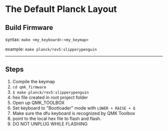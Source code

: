# The Default Planck Layout


## Build Firmware
syntax:
`make <my_keyboard>:<my_keymap>`

example:
`make planck/rev5:slipperypenguin`

- - -
## Steps
1. Compile the keymap
  1. `cd qmk_firmware`
  2. `$ make planck/rev5:slipperypenguin`
  3. hex file created in root project folder
2. Open up QMK_TOOLBOX
3. Set keyboard to "Bootloader" mode with `LOWER + RAISE + Q`
4. Make sure the dfu keyboard is recognized by QMK Toolbox
5. point to the local hex file to flash and flash.
6. DO NOT UNPLUG WHILE FLASHING
